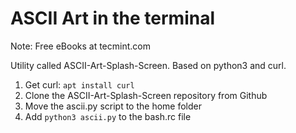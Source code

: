 # ASCII Art in the terminal

Note: Free eBooks at tecmint.com

Utility called ASCII-Art-Splash-Screen. Based on python3 and curl.

1. Get curl: `apt install curl`
2. Clone the ASCII-Art-Splash-Screen repository from Github
3. Move the ascii.py script to the home folder
4. Add `python3 ascii.py` to the bash.rc file

